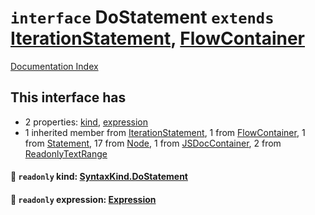 # `interface` DoStatement `extends` [IterationStatement](../interface.IterationStatement/README.md), [FlowContainer](../interface.FlowContainer/README.md)

[Documentation Index](../README.md)

## This interface has

- 2 properties:
[kind](#-readonly-kind-syntaxkinddostatement),
[expression](#-readonly-expression-expression)
- 1 inherited member from [IterationStatement](../interface.IterationStatement/README.md), 1 from [FlowContainer](../interface.FlowContainer/README.md), 1 from [Statement](../interface.Statement/README.md), 17 from [Node](../interface.Node/README.md), 1 from [JSDocContainer](../interface.JSDocContainer/README.md), 2 from [ReadonlyTextRange](../interface.ReadonlyTextRange/README.md)


#### 📄 `readonly` kind: [SyntaxKind.DoStatement](../enum.SyntaxKind/README.md#dostatement--246)



#### 📄 `readonly` expression: [Expression](../interface.Expression/README.md)



